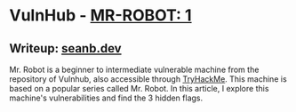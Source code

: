 # VulnHub - [MR-ROBOT: 1](https://www.vulnhub.com/entry/mr-robot-1,151/)
## Writeup: [seanb.dev](https://seanb.dev/articles/mrrobot/index.php)
Mr. Robot is a beginner to intermediate vulnerable machine from the repository of Vulnhub, also accessible through [TryHackMe](https://tryhackme.com/room/mrrobot). 
This machine is based on a popular series called Mr. Robot. 
In this article, I explore this machine's vulnerabilities and find the 3 hidden flags. 
